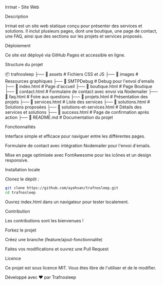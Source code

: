 Irrinat - Site Web

Description

Irrinat est un site web statique conçu pour présenter des services et solutions. Il inclut plusieurs pages, dont une boutique, une page de contact, une FAQ, ainsi que des sections sur les projets et services proposés.

Déploiement

Ce site est déployé via GitHub Pages et accessible en ligne.

Structure du projet

📦 trafnosleep
├── 📂 assets             # Fichiers CSS et JS
├── 📂 images             # Ressources graphiques
├── 📂 SMTPDebug          # Debug pour l'envoi d'emails
├── 📄 index.html         # Page d'accueil
├── 📄 boutique.html      # Page Boutique
├── 📄 contact.html       # Formulaire de contact avec envoi via Nodemailer
├── 📄 faq.html           # Foire aux questions
├── 📄 projets.html       # Présentation des projets
├── 📄 services.html      # Liste des services
├── 📄 solutions.html     # Solutions proposées
├── 📄 solutions-et-services.html # Détails des services et solutions
├── 📄 success.html       # Page de confirmation après action
├── 📄 README.md          # Documentation du projet

Fonctionnalités

Interface simple et efficace pour naviguer entre les différentes pages.

Formulaire de contact avec intégration Nodemailer pour l'envoi d'emails.

Mise en page optimisée avec FontAwesome pour les icônes et un design responsive.

Installation locale

Clonez le dépôt :

``` bash
git clone https://github.com/ayohsan/trafnosleep.git
cd trafnosleep
```

Ouvrez index.html dans un navigateur pour tester localement.

Contribution

Les contributions sont les bienvenues !

Forkez le projet

Créez une branche (feature/ajout-fonctionnalite)

Faites vos modifications et ouvrez une Pull Request

Licence

Ce projet est sous licence MIT. Vous êtes libre de l'utiliser et de le modifier.

Développé avec ❤️ par Trafnosleep

